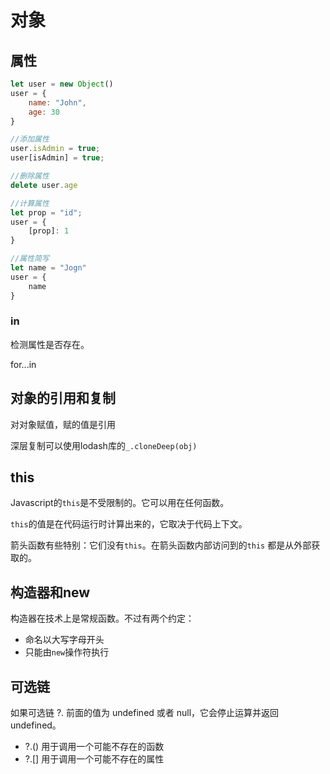 # 对象

## 属性

```javascript
let user = new Object()
user = {
    name: "John",
    age: 30
}

//添加属性
user.isAdmin = true;
user[isAdmin] = true;

//删除属性
delete user.age

//计算属性
let prop = "id";
user = {
    [prop]: 1
}

//属性简写
let name = "Jogn"
user = {
    name
}
```

### in

检测属性是否存在。

for...in

## 对象的引用和复制

对对象赋值，赋的值是引用

深层复制可以使用lodash库的`_.cloneDeep(obj)`

## this

Javascript的`this`是不受限制的。它可以用在任何函数。

`this`的值是在代码运行时计算出来的，它取决于代码上下文。

箭头函数有些特别：它们没有`this`。在箭头函数内部访问到的`this` 都是从外部获取的。

## 构造器和new

构造器在技术上是常规函数。不过有两个约定：

- 命名以大写字母开头
- 只能由`new`操作符执行

## 可选链

如果可选链 ?. 前面的值为 undefined 或者 null，它会停止运算并返回 undefined。

- ?.() 用于调用一个可能不存在的函数
- ?.[] 用于调用一个可能不存在的属性
